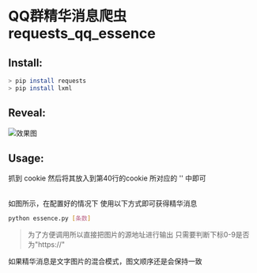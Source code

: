 # QQ群精华消息爬虫 requests_qq_essence

## Install:

```bash
> pip install requests
> pip install lxml
```


## Reveal:
![效果图](https://github.com/User-Time/requests_qq_essence/blob/main/image/actual%20effect.png "效果图")

## Usage:
抓到 cookie 然后将其放入到第40行的cookie 所对应的 '' 中即可


<br>如图所示，在配置好的情况下 使用以下方式即可获得精华消息
```bash
python essence.py [条数]
``` 
> 为了方便调用所以直接把图片的源地址进行输出
> 只需要判断下标0-9是否为"https://"

如果精华消息是文字图片的混合模式，图文顺序还是会保持一致
